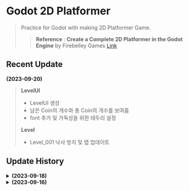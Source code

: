 # Godot 2D Platformer
>Practice for Godot with making 2D Platformer Game.  
>>**Reference** : **Create a Complete 2D Platformer in the Godot Engine** by Firebelley Games [Link](https://www.udemy.com/course/create-a-complete-2d-platformer-in-the-godot-engine/)  

## Recent Update

**(2023-09-20)**
> **LevelUI**  
>   - LevelUI 생성
>   - 남은 Coin의 개수와 총 Coin의 개수를 보여줌
>   - font 추가 및 가독성을 위한 테두리 설정
>
> **Level**
>   - Level_001 낙사 방지 및 맵 업데이트
## Update History
<details>
<summary><b>(2023-09-18)</b></summary>

> **Player**  
>   - 이제 플레이어가 Dash를 하면 Enemy를 처치할 수 있음
>   - Dash 횟수를 체공 당 1회로 제한, 점프 높이 감소
>    
> **Level**
>   - Level_001 추가
>
> **Flag**
>   - Animated Sprites, Sprite 추가
>   - 접촉 시 신호 발생</details>
<details>
<summary><b>(2023-09-16)</b></summary>

> **Player**  
>   - AnimatedSprite 추가
>   - 기본 및 점프 구현
>   - 사망 조건 추가
>   - 더블 점프 구현(KoyoteTime 적용)
>   - 대쉬 구현
>
> **TileMap**
>   - AutoTile 구현
>
> **Enemies**
>   - AnimatedSprite 추가
>   - 이동 구현
>   - 캐릭터와 접촉 시 캐릭터를 스폰장소로 옮김(Hazard)
>   - 적이 이동하지 못하는 구역 구현
>
> **Spikes**
>   - 캐릭터와 접촉 시 캐릭터를 스폰장소로 옮김(Hazard)
>
> **Coins**
>   - AnimatedSprite 추가
>   - 캐릭터와 접촉 시 사라짐(PickUp)
</details>

